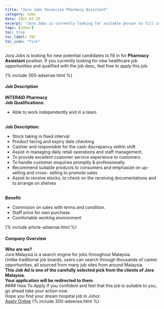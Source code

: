 ```yaml
---
title: "Jora Jobs Vacancies Pharmacy Assistant" 
category: Jobs 
date: 2021-03-29 
excerpt: "Jora Jobs is currently looking for suitable person to fill in the Pharmacy Assistant which positioned at Johor" 
tags: [Johor] 
toc: true 
toc_label: TOC 
toc_icon: "fire" 
--- 
```


<p>Jora Jobs is looking for new potential candidates to fill in for <b>Pharmacy Assistant</b> position. If you currently looking for new healthcare job opportunities and qualified with the job desc, feel free to apply this job.
</p>{% include 300-adsense.html %} 
<div><div><h4>Job Description</h4></div><div><div><span><div><div><strong>INTERAID Pharmacy</strong></div><div><div><strong>Job Qualifications:</strong></div><ul><li>Able to work independently and in a team.</li></ul><div><br><strong>Job Description:</strong></div><ul><li>Stock taking in fixed interval</li><li>Product facing and expiry date checking</li><li>Cashier and responsible for the cash discrepancy within shift</li><li>Assist in managing daily retail operations and staff management.</li><li>To provide excellent customer service experience to customers.</li><li>To handle customer enquiries promptly &amp; professionally.</li><li>Recommend suitable products to consumers and emphasize on up-selling and cross- selling to promote sales</li><li>Assist to receive stocks, to check on the receiving documentations and to arrange on shelves</li></ul><div><br><strong>Benefit:</strong></div><ul><li>Commision on sales with terms and condition.</li><li>Staff price for own purchase</li><li>Comfortable working environment</li></ul></div></div></span></div></div></div> 
{% include article-adsense.html %} 
<div><div><h4>Company Overview</h4></div><div><div><span><div><div>
<strong>Who are we?</strong></div>
<div>
	Jora Malaysia is a search engine for jobs throughout Malaysia.<br>
	Unlike traditional job boards, users can search through thousands of career opportunities, all sourced from many job sites from around Malaysia.&#160;</div>
<div>
<div>
<strong>This Job Ad is one of the carefully selected pick from the clients of Jora Malaysia.</strong></div>
<div>
<strong>Your application will be redirected to them.</strong></div>
</div></div></span></div></div></div> 
#### How To Apply 
If you confident and feel that this job is suitable to you, go ahead take your action now. <br/> 
Hope you find your dream hospital job in Johor. <br/> 
<a href="https://www.jobstreet.com.my/en/job/pharmacy-assistant-4519239?jobId=jobstreet-my-job-4519239" class="btn btn--warning" target="_blank" rel="nofollow noopenner">Apply Online</a> 
{% include 300-adsense.html %} 